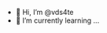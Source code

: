 - 👋 Hi, I’m @vds4te
- 🌱 I’m currently learning ...
<!---
vds4te/vds4te is a ✨ special ✨ repository because its `README.md` (this file) appears on your GitHub profile.
You can click the Preview link to take a look at your changes.
--->
